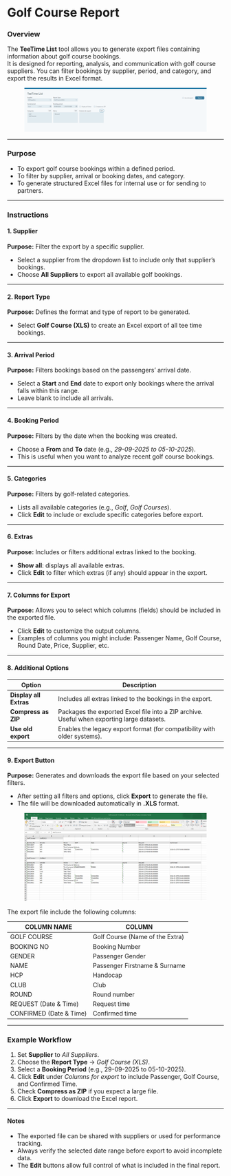 # Golf Course Report

### Overview

The **TeeTime List** tool allows you to generate export files containing information about golf course bookings.\
It is designed for reporting, analysis, and communication with golf course suppliers. You can filter bookings by supplier, period, and category, and export the results in Excel format.

<figure><img src="../.gitbook/assets/image (1) (1) (1) (1) (1) (1) (1) (1) (1) (1) (1) (1) (1) (1) (1) (1) (1) (1) (1).png" alt=""><figcaption></figcaption></figure>

***

### Purpose

* To export golf course bookings within a defined period.
* To filter by supplier, arrival or booking dates, and category.
* To generate structured Excel files for internal use or for sending to partners.

***

### Instructions

#### 1. Supplier

**Purpose:** Filter the export by a specific supplier.

* Select a supplier from the dropdown list to include only that supplier’s bookings.
* Choose **All Suppliers** to export all available golf bookings.

***

#### 2. Report Type

**Purpose:** Defines the format and type of report to be generated.

* Select **Golf Course (XLS)** to create an Excel export of all tee time bookings.

***

#### 3. Arrival Period

**Purpose:** Filters bookings based on the passengers’ arrival date.

* Select a **Start** and **End** date to export only bookings where the arrival falls within this range.
* Leave blank to include all arrivals.

***

#### 4. Booking Period

**Purpose:** Filters by the date when the booking was created.

* Choose a **From** and **To** date (e.g., _29-09-2025 to 05-10-2025_).
* This is useful when you want to analyze recent golf course bookings.

***

#### 5. Categories

**Purpose:** Filters by golf-related categories.

* Lists all available categories (e.g., _Golf_, _Golf Courses_).
* Click **Edit** to include or exclude specific categories before export.

***

#### 6. Extras

**Purpose:** Includes or filters additional extras linked to the booking.

* **Show all**: displays all available extras.
* Click **Edit** to filter which extras (if any) should appear in the export.

***

#### 7. Columns for Export

**Purpose:** Allows you to select which columns (fields) should be included in the exported file.

* Click **Edit** to customize the output columns.
* Examples of columns you might include: Passenger Name, Golf Course, Round Date, Price, Supplier, etc.

***

#### 8. Additional Options

| Option                 | Description                                                                                |
| ---------------------- | ------------------------------------------------------------------------------------------ |
| **Display all Extras** | Includes all extras linked to the bookings in the export.                                  |
| **Compress as ZIP**    | Packages the exported Excel file into a ZIP archive. Useful when exporting large datasets. |
| **Use old export**     | Enables the legacy export format (for compatibility with older systems).                   |

***

#### 9. Export Button

**Purpose:** Generates and downloads the export file based on your selected filters.

* After setting all filters and options, click **Export** to generate the file.
* The file will be downloaded automatically in **.XLS** format.

<figure><img src="../.gitbook/assets/image (1) (1) (1) (1) (1) (1) (1) (1) (1) (1) (1) (1) (1) (1) (1) (1) (1) (1) (1) (1).png" alt=""><figcaption></figcaption></figure>

The export file include the following columns:

| COLUMN NAME             | COLUMN                          |
| ----------------------- | ------------------------------- |
| GOLF COURSE             | Golf Course (Name of the Extra) |
| BOOKING NO              | Booking Number                  |
| GENDER                  | Passenger Gender                |
| NAME                    | Passenger Firstname & Surname   |
| HCP                     | Handocap                        |
| CLUB                    | Club                            |
| ROUND                   | Round number                    |
| REQUEST (Date & Time)   | Request time                    |
| CONFIRMED (Date & Time) | Confirmed time                  |



***

### Example Workflow

1. Set **Supplier** to _All Suppliers_.
2. Choose the **Report Type** → _Golf Course (XLS)_.
3. Select a **Booking Period** (e.g., 29-09-2025 to 05-10-2025).
4. Click **Edit** under _Columns for export_ to include Passenger, Golf Course, and Confirmed Time.
5. Check **Compress as ZIP** if you expect a large file.
6. Click **Export** to download the Excel report.

***

#### Notes

* The exported file can be shared with suppliers or used for performance tracking.
* Always verify the selected date range before export to avoid incomplete data.
* The **Edit** buttons allow full control of what is included in the final report.
